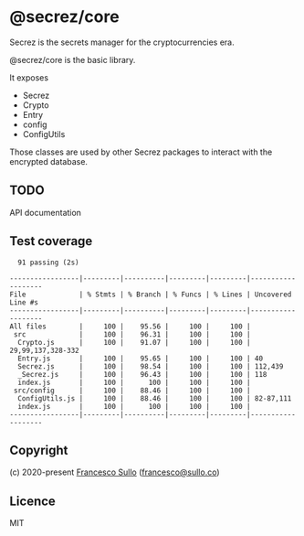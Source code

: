 # @secrez/core

Secrez is the secrets manager for the cryptocurrencies era.

@secrez/core is the basic library.

It exposes 
* Secrez
* Crypto
* Entry
* config
* ConfigUtils

Those classes are used by other Secrez packages to interact with the encrypted database.


## TODO

API documentation

## Test coverage

```
  91 passing (2s)

-----------------|---------|----------|---------|---------|-------------------
File             | % Stmts | % Branch | % Funcs | % Lines | Uncovered Line #s 
-----------------|---------|----------|---------|---------|-------------------
All files        |     100 |    95.56 |     100 |     100 |                   
 src             |     100 |    96.31 |     100 |     100 |                   
  Crypto.js      |     100 |    91.07 |     100 |     100 | 29,99,137,328-332 
  Entry.js       |     100 |    95.65 |     100 |     100 | 40                
  Secrez.js      |     100 |    98.54 |     100 |     100 | 112,439           
  _Secrez.js     |     100 |    96.43 |     100 |     100 | 118               
  index.js       |     100 |      100 |     100 |     100 |                   
 src/config      |     100 |    88.46 |     100 |     100 |                   
  ConfigUtils.js |     100 |    88.46 |     100 |     100 | 82-87,111         
  index.js       |     100 |      100 |     100 |     100 |                   
-----------------|---------|----------|---------|---------|-------------------
```


## Copyright

(c) 2020-present [Francesco Sullo](https://francesco.sullo.co) (<francesco@sullo.co>)

## Licence

MIT
